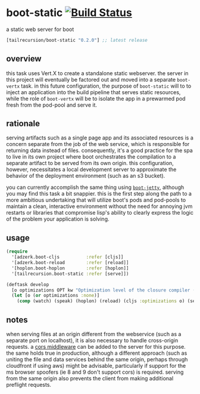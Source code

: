 # boot-static [![Build Status][1]][2]
a static web server for boot

[](dependency)
```clojure
[tailrecursion/boot-static "0.2.0"] ;; latest release
```
[](/dependency)

## overview
this task uses Vert.X to create a standalone static webserver.  the server in this project will eventually be factored out and moved into a separate `boot-vertx` task.  in this future configuration, the purpose of `boot-static` will to to inject an application into the build pipeline that serves static resources, while the role of `boot-vertx` will be to isolate the app in a prewarmed pod fresh from the pod-pool and serve it.

## rationale
serving artifacts such as a single page app and its associated resources is a concern separate from the job of the web service, which is responsible for returning data instead of files.  consequently, it's a good practice for the spa to live in its own project where boot orchestrates the compilation to a separate artifact to be served from its own origin.  this configuration, however, necessitates a local development server to approximate the behavior of the deployment environment (such as an s3 bucket).  

you can currently accomplish the same thing using [`boot-jetty`][3], although you may find this task a bit snappier.  this is the first step along the path to a more ambitious undertaking that will utilize boot's pods and pod-pools to maintain a clean, interactive environment without the need for annoying jvm restarts or libraries that compromise lisp's ability to clearly express the logic of the problem your application is solving.

## usage
```clojure
(require
  '[adzerk.boot-cljs          :refer [cljs]]
  '[adzerk.boot-reload        :refer [reload]]
  '[hoplon.boot-hoplon        :refer [hoplon]]
  '[tailrecursion.boot-static :refer [serve]])

(deftask develop
  [o optimizations OPT kw "Optimization level of the closure compiler (:none :simple :advanced)"]
  (let [o (or optimizations :none)]
    (comp (watch) (speak) (hoplon) (reload) (cljs :optimizations o) (serve))))
```

## notes
when serving files at an origin different from the webservice (such as a separate port on localhost), it is also necessary to handle cross-origin requests.  a [cors middleware][4] can be added to the server for this purpose.  the same holds true in production, although a different approach (such as uniting the file and data services behind the same origin, perhaps through cloudfront if using aws) might be advisable, particularly if support for the ms browser spoofers (ie 8 and 9 don't support cors) is required.  serving from the same origin also prevents the client from making additional preflight requests.

[1]: https://travis-ci.org/tailrecursion/boot-static.svg?branch=master
[2]: https://travis-ci.org/tailrecursion/boot-static
[3]: https://github.com/tailrecursion/boot-jetty
[4]: https://github.com/jumblerg/ring.middleware.cors
